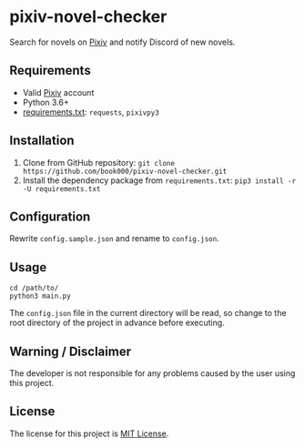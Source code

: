 # pixiv-novel-checker

Search for novels on [Pixiv](https://pixiv.net/) and notify Discord of new novels.

## Requirements

- Valid [Pixiv](https://pixiv.net/) account
- Python 3.6+
- [requirements.txt](requirements.txt): `requests`, `pixivpy3`

## Installation

1. Clone from GitHub repository: `git clone https://github.com/book000/pixiv-novel-checker.git`
2. Install the dependency package from `requirements.txt`: `pip3 install -r -U requirements.txt`

## Configuration

Rewrite `config.sample.json` and rename to `config.json`.

## Usage

```shell
cd /path/to/
python3 main.py
```

The `config.json` file in the current directory will be read, so change to the root directory of the project in advance before executing.

## Warning / Disclaimer

The developer is not responsible for any problems caused by the user using this project.

## License

The license for this project is [MIT License](LICENSE).
